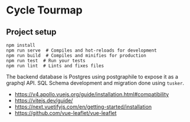 # Cycle Tourmap

## Project setup
```
npm install
npm run serve  # Compiles and hot-reloads for development
npm run build  # Compiles and minifies for production
npm run test  # Run your tests
npm run lint  # Lints and fixes files
```

The backend database is Postgres using postgraphile to expose it as a graphql API. SQL Schema development and migration done using `tusker`.  

* https://v4.apollo.vuejs.org/guide/installation.html#compatibility
* https://vitejs.dev/guide/
* https://next.vuetifyjs.com/en/getting-started/installation
* https://github.com/vue-leaflet/vue-leaflet

